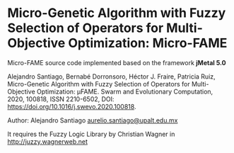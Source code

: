# Micro-Genetic Algorithm with Fuzzy Selection of Operators for Multi-Objective Optimization: Micro-FAME

Micro-FAME source code implemented based on the framework **jMetal 5.0**

Alejandro Santiago, Bernabé Dorronsoro, Héctor J. Fraire, Patricia Ruiz,
Micro-Genetic Algorithm with Fuzzy Selection of Operators for Multi-Objective Optimization: μFAME.
Swarm and Evolutionary Computation, 2020, 100818, ISSN 2210-6502, DOI: https://doi.org/10.1016/j.swevo.2020.100818.

Author: Alejandro Santiago <aurelio.santiago@upalt.edu.mx>

It requires the Fuzzy Logic Library by Christian Wagner in http://juzzy.wagnerweb.net
